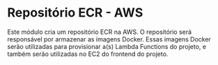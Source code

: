 # Repositório ECR - AWS

Este módulo cria um repositório ECR na AWS. O repositório será responsável por armazenar as imagens Docker. Essas imagens Docker serão utilizadas para provisionar a(s) Lambda Functions do projeto, e também serão utilizadas no EC2 do frontend do projeto.